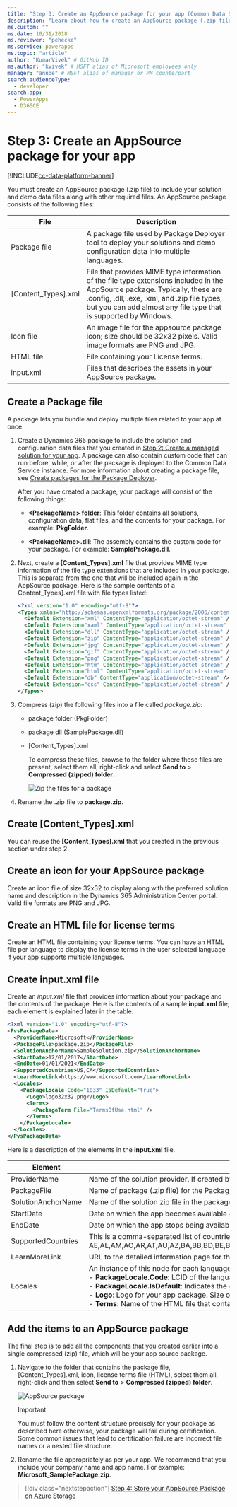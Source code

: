 ```yaml
---
title: "Step 3: Create an AppSource package for your app (Common Data Service) | Microsoft Docs" # Intent and product brand in a unique string of 43-59 chars including spaces
description: "Learn about how to create an AppSource package (.zip file) to include your solution and demo data files along with other required files." # 115-145 characters including spaces. This abstract displays in the search result.
ms.custom: ""
ms.date: 10/31/2018
ms.reviewer: "pehecke"
ms.service: powerapps
ms.topic: "article"
author: "KumarVivek" # GitHub ID
ms.author: "kvivek" # MSFT alias of Microsoft employees only
manager: "annbe" # MSFT alias of manager or PM counterpart
search.audienceType: 
  - developer
search.app: 
  - PowerApps
  - D365CE
---
```

# Step 3: Create an AppSource package for your app

[!INCLUDE[cc-data-platform-banner](../../includes/cc-data-platform-banner.md)]

You must create an AppSource package (.zip file) to include your solution and demo data files along with other required files. An AppSource package consists of the following files:

|File|Description|
|--|--|
|Package file|A package file used by Package Deployer tool to deploy your solutions and demo configuration data into multiple languages.|
|[Content_Types].xml|File that provides MIME type information of the file type extensions included in the AppSource package. Typically, these are .config, .dll, .exe, .xml, and .zip file types, but you can add almost any file type that is supported by Windows.|
|Icon file|An image file for the appsource package icon; size should be 32x32 pixels. Valid image formats are PNG and JPG.|
|HTML file|File containing your License terms.|
|input.xml|Files that describes the assets in your AppSource package.|


## Create a Package file

A package lets you bundle and deploy multiple files related to your app at once. 

1. Create a Dynamics 365 package to include the solution and configuration data files that you created in [Step 2: Create a managed solution for your app](create-solution-app-appsource.md). A package can also contain custom code that can run before, while, or after the package is deployed to the Common Data Service instance. For more information about creating a package file, see [Create packages for the Package Deployer](/power-platform/alm/package-deployer-tool).

    After you have created a package, your package will consist of the following things:

    - **\<PackageName> folder**: This folder contains  all solutions,  configuration data, flat files, and the contents for your package. For example: **PkgFolder**.  
  
    - **\<PackageName>.dll**: The assembly contains the custom code for your package. For example: **SamplePackage.dll**.

2. Next, create a **[Content_Types].xml** file that provides MIME type information of the file type extensions that are included in your package. This is separate from the one that will be included again in the AppSource package. Here is the sample contents of a Content_Types].xml file with file types listed:

    ```xml
    <?xml version="1.0" encoding="utf-8"?>
    <Types xmlns="http://schemas.openxmlformats.org/package/2006/content-types">
      <Default Extension="xml" ContentType="application/octet-stream" />
      <Default Extension="xaml" ContentType="application/octet-stream" />
      <Default Extension="dll" ContentType="application/octet-stream" />
      <Default Extension="zip" ContentType="application/octet-stream" />
      <Default Extension="jpg" ContentType="application/octet-stream" />
      <Default Extension="gif" ContentType="application/octet-stream" />
      <Default Extension="png" ContentType="application/octet-stream" />
      <Default Extension="htm" ContentType="application/octet-stream" />
      <Default Extension="html" ContentType="application/octet-stream" />
      <Default Extension="db" ContentType="application/octet-stream" />
      <Default Extension="css" ContentType="application/octet-stream" />
    </Types>
    ```

3. Compress (zip) the following files into a file called *package.zip*:
   - package folder (PkgFolder)
   - package dll (SamplePackage.dll)
   - [Content_Types].xml

     To compress these files, browse to the folder where these files are present, select them all, right-click and select **Send to** > **Compressed (zipped) folder**.

     ![Zip the files for a package](media/appsource-zip-package.png) 

4. Rename the .zip file to **package.zip**.

## Create [Content_Types].xml

You can reuse the **[Content_Types].xml** that you created in the previous section under step 2.

## Create an icon for your AppSource package

Create an icon file of size 32x32 to display along with the preferred solution name and description in the Dynamics 365 Administration Center portal. Valid file formats are PNG and JPG.

## Create an HTML file for license terms

Create an HTML file containing your license terms. You can have an HTML file per language to display the license terms in the user selected language if your app supports multiple languages.

## Create input.xml file

Create an *input.xml* file that provides information about your package and the contents of the package. Here is the contents of a sample **input.xml** file; each element is explained later in the table.

```xml
<?xml version="1.0" encoding="utf-8"?>
<PvsPackageData>
  <ProviderName>Microsoft</ProviderName>
  <PackageFile>package.zip</PackageFile>
  <SolutionAnchorName>SampleSolution.zip</SolutionAnchorName>
  <StartDate>12/01/2017</StartDate>
  <EndDate>01/01/2021</EndDate>
  <SupportedCountries>US,CA</SupportedCountries>
  <LearnMoreLink>https://www.microsoft.com</LearnMoreLink>
  <Locales>
    <PackageLocale Code="1033" IsDefault="true">
      <Logo>logo32x32.png</Logo>
      <Terms>
        <PackageTerm File="TermsOfUse.html" />
      </Terms>
    </PackageLocale>
  </Locales>
</PvsPackageData>
```


Here is a description of the elements in the **input.xml** file.

|Element|Description|
|--|--|
|ProviderName|Name of the solution provider. If created by a Microsoft internal team, specify **Microsoft**.|
|PackageFile|Name of package (.zip file) for the Package Deployer tool. This zip file should contain the package assembly, the package folder with your app assets, and the Content_Types.xml file. For example, the package.zip file created under the [Create a Package file](#create-a-package-file) section.|
|SolutionAnchorName|Name of the solution zip file in the package that is used for the display name and description of solution assets.|
|StartDate|Date on which the app becomes available on AppSource. The format is MM/DD/YYYY.|
|EndDate|Date on which the app stops being available on AppSource. The format is MM/DD/YYYY.|
|SupportedCountries|This is a comma-separated list of countries or regions where the app should be available. At the time of writing this article, the supported countries list is the following: AE,AL,AM,AO,AR,AT,AU,AZ,BA,BB,BD,BE,BG,BH,BM,BN,BO,BR,BY,CA,CH,CI,CL,CM,CO,CR,CV,CW,CY,CZ,DE,DK,DO,DZ,EC,EE,EG,ES,FI,FR,GB,GE,GH,GR,GT,HK,HN,HR,HU,ID,IE,IL,IN,IQ,IS,IT,JM,JO,JP,KE,KG,KN,KR,KW,KY,KZ,LB,LK,LT,LU,LV,LY,MA,MC,MD,ME,MK,MN,MO,MT,MU,MX,MY,NG,NI,NL,NO,NZ,OM,PA,PE,PH,PK,PL,PR,PS,PT,PY,QA,RO,RS,RU,RW,SA,SE,SG,SI,SK,SN,SV,TH,TM,TN,TR,TT,TW,UA,US,UY,UZ,VE,VI,VN,ZA,ZW|
|LearnMoreLink|URL to the detailed information page for this package.|
|Locales|An instance of this node for each language you want to support in the Preferred solution UI. This node contains the following children elements:<br/>- **PackageLocale.Code**: LCID of the language for this node. Example: US English is 1033<br/>- **PackageLocale.IsDefault**: Indicates the default language. This is used as the fallback language if the language chosen by the customer is not available.<br/>- **Logo**: Logo for your app package. Size of the image must be 32x32. Valid image formats are PNG and JPG.<br/>- **Terms**: Name of the HTML file that contains your license terms for each language.|

## Add the items to an AppSource package

The final step is to add all the components that you created earlier into a single compressed (zip) file, which will be your app source package.

1. Navigate to the folder that contains the package file, [Content_Types].xml, icon, license terms file (HTML), select them all, right-click and then select **Send to** > **Compressed (zipped) folder**.

    ![AppSource package](media/appsource-package.png)

    > [!IMPORTANT]
    > You must follow the content structure precisely for your package as described here otherwise, your package will fail during certification. Some common issues that lead to certification failure are incorrect file names or a nested file structure.

2. Rename the file appropriately as per your app. We recommend that you include your company name and app name. For example: **Microsoft_SamplePackage.zip**.
 

> [!div class="nextstepaction"]
> [Step 4: Store your AppSource Package on Azure Storage](store-appsource-package-azure-storage.md) 
